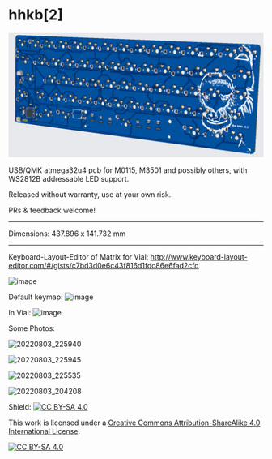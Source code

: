 # hhkb[2]

![Screenshot of PCB](screenshot.png)

USB/QMK atmega32u4 pcb for M0115, M3501 and possibly others, with WS2812B addressable LED support.  

Released without warranty, use at your own risk.  

PRs & feedback welcome!

---

Dimensions: 437.896 x 141.732 mm

---

Keyboard-Layout-Editor of Matrix for Vial: http://www.keyboard-layout-editor.com/#/gists/c7bd3d0e6c43f816d1fdc86e6fad2cfd

![image](https://user-images.githubusercontent.com/6279380/182975529-8bf8cf87-985a-4287-9a58-11e7d44d05f1.png)

Default keymap: 
![image](https://user-images.githubusercontent.com/6279380/182975585-c9e93e3d-b193-4634-a149-8ea760d1158a.png)

In Vial:
![image](https://user-images.githubusercontent.com/6279380/182975599-8df06bfd-d04c-428a-a5ab-e95f9cde89d8.png)

Some Photos:

![20220803_225940](https://user-images.githubusercontent.com/6279380/183009201-fe3bb150-79c2-43af-b0d4-1e7b8e389b02.jpg)


![20220803_225945](https://user-images.githubusercontent.com/6279380/183009205-7613db1f-0599-433a-9781-756e3d6d1cd4.jpg)


![20220803_225535](https://user-images.githubusercontent.com/6279380/183009211-9b901bd8-4256-490a-8096-f445aa077a1a.jpg)


![20220803_204208](https://user-images.githubusercontent.com/6279380/183009215-7b8c29c9-17d1-4c41-af4b-b8cde275eb44.jpg)



Shield: [![CC BY-SA 4.0][cc-by-sa-shield]][cc-by-sa]

This work is licensed under a
[Creative Commons Attribution-ShareAlike 4.0 International License][cc-by-sa].

[![CC BY-SA 4.0][cc-by-sa-image]][cc-by-sa]

[cc-by-sa]: http://creativecommons.org/licenses/by-sa/4.0/
[cc-by-sa-image]: https://licensebuttons.net/l/by-sa/4.0/88x31.png
[cc-by-sa-shield]: https://img.shields.io/badge/License-CC%20BY--SA%204.0-lightgrey.svg
